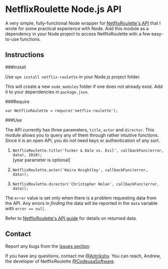 NetflixRoulette Node.js API
===========================

A very simple, fully-functional Node wrapper for [NetflixRoulette's API](http://netflixroulette.net/api/) that I wrote for some practical experience with Node. Add this module as a dependency in your Node project to access NetflixRoulette with a few easy-to-use functions.

Instructions
------------

###Install

Use `npm install netflix-roulette` in your Node.js project folder.

This will create a new `node_modules` folder if one does not already exist. Add it to your dependencies in `package.json`.

###Require

`var NetflixRoulette = require('netflix-roulette');`

###Use

The API currently has three parameters, `title`, `actor` and `director`. This module allows you to query any of them through rather intuitive functions. Since it is an open API, you do not need keys or authentication of any sort.

1. `NetflixRoulette.title('Tucker & Dale vs. Evil', callbackFunc(error, data), 2010);`   
[year parameter is optional]

2. `NetflixRoulette.actor('Keira Knightley', callbackFunc(error, data));`

3. `NetflixRoulette.director('Christopher Nolan', callbackFunc(error, data));`

The `error` value is set only when there is a problem requesting data from the API. Any errors in *finding* the data will be reported in the `data` variable with `error == null`.

Refer to [NetflixRoulette's API guide](http://netflixroulette.net/api/) for details on returned data.

Contact
-------

Report any bugs from the [Issues section](https://github.com/Antrikshy/NetflixRoulette_NodeJS/issues).

If you have any questions, contact me [@Antrikshy](http://twitter.com/Antrikshy). You can reach, Andrew, the developer of NetflixRoulette [@CodeusaSoftware](https://twitter.com/codeusasoftware).
